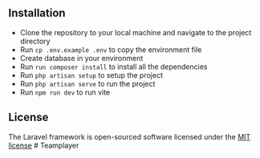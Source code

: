 ## Installation
- Clone the repository to your local machine and navigate to the project directory
- Run `cp .env.example .env` to copy the environment file
- Create database in your environment
- Run `run composer install` to install all the dependencies
- Run `php artisan setup` to setup the project
- Run `php artisan serve` to run the project
- Run `npm run dev` to run vite

## License

The Laravel framework is open-sourced software licensed under the [MIT license](https://opensource.org/licenses/MIT)
#   T e a m p l a y e r  
 